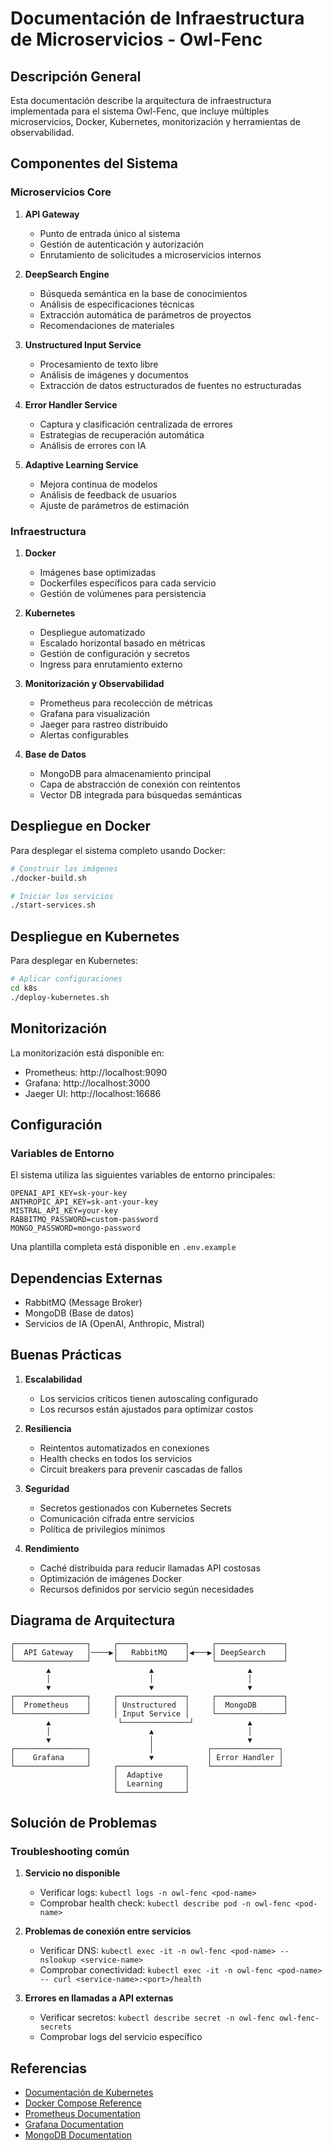 # Documentación de Infraestructura de Microservicios - Owl-Fenc

## Descripción General

Esta documentación describe la arquitectura de infraestructura implementada para el sistema Owl-Fenc, que incluye múltiples microservicios, Docker, Kubernetes, monitorización y herramientas de observabilidad.

## Componentes del Sistema

### Microservicios Core

1. **API Gateway**
   - Punto de entrada único al sistema
   - Gestión de autenticación y autorización
   - Enrutamiento de solicitudes a microservicios internos

2. **DeepSearch Engine**
   - Búsqueda semántica en la base de conocimientos
   - Análisis de especificaciones técnicas
   - Extracción automática de parámetros de proyectos
   - Recomendaciones de materiales

3. **Unstructured Input Service**
   - Procesamiento de texto libre
   - Análisis de imágenes y documentos
   - Extracción de datos estructurados de fuentes no estructuradas

4. **Error Handler Service**
   - Captura y clasificación centralizada de errores
   - Estrategias de recuperación automática
   - Análisis de errores con IA

5. **Adaptive Learning Service**
   - Mejora continua de modelos
   - Análisis de feedback de usuarios
   - Ajuste de parámetros de estimación

### Infraestructura

1. **Docker**
   - Imágenes base optimizadas
   - Dockerfiles específicos para cada servicio
   - Gestión de volúmenes para persistencia

2. **Kubernetes**
   - Despliegue automatizado
   - Escalado horizontal basado en métricas
   - Gestión de configuración y secretos
   - Ingress para enrutamiento externo

3. **Monitorización y Observabilidad**
   - Prometheus para recolección de métricas
   - Grafana para visualización
   - Jaeger para rastreo distribuido
   - Alertas configurables

4. **Base de Datos**
   - MongoDB para almacenamiento principal
   - Capa de abstracción de conexión con reintentos
   - Vector DB integrada para búsquedas semánticas

## Despliegue en Docker

Para desplegar el sistema completo usando Docker:

```bash
# Construir las imágenes
./docker-build.sh

# Iniciar los servicios
./start-services.sh
```

## Despliegue en Kubernetes

Para desplegar en Kubernetes:

```bash
# Aplicar configuraciones
cd k8s
./deploy-kubernetes.sh
```

## Monitorización

La monitorización está disponible en:
- Prometheus: http://localhost:9090
- Grafana: http://localhost:3000
- Jaeger UI: http://localhost:16686

## Configuración

### Variables de Entorno

El sistema utiliza las siguientes variables de entorno principales:

```
OPENAI_API_KEY=sk-your-key
ANTHROPIC_API_KEY=sk-ant-your-key
MISTRAL_API_KEY=your-key
RABBITMQ_PASSWORD=custom-password
MONGO_PASSWORD=mongo-password
```

Una plantilla completa está disponible en `.env.example`

## Dependencias Externas

- RabbitMQ (Message Broker)
- MongoDB (Base de datos)
- Servicios de IA (OpenAI, Anthropic, Mistral)

## Buenas Prácticas

1. **Escalabilidad**
   - Los servicios críticos tienen autoscaling configurado
   - Los recursos están ajustados para optimizar costos

2. **Resiliencia**
   - Reintentos automatizados en conexiones
   - Health checks en todos los servicios
   - Circuit breakers para prevenir cascadas de fallos

3. **Seguridad**
   - Secretos gestionados con Kubernetes Secrets
   - Comunicación cifrada entre servicios
   - Política de privilegios mínimos

4. **Rendimiento**
   - Caché distribuida para reducir llamadas API costosas
   - Optimización de imágenes Docker
   - Recursos definidos por servicio según necesidades

## Diagrama de Arquitectura

```
┌────────────────┐     ┌───────────────┐     ┌───────────────┐
│  API Gateway   │────▶│   RabbitMQ    │◀───▶│ DeepSearch    │
└────────────────┘     └───────────────┘     └───────────────┘
        ▲                      ▲                     ▲
        │                      │                     │
        ▼                      ▼                     ▼
┌────────────────┐     ┌───────────────┐     ┌───────────────┐
│  Prometheus    │     │ Unstructured  │     │  MongoDB      │
└────────────────┘     │ Input Service │     └───────────────┘
        ▲               └───────────────┘            ▲
        │                      ▲                     │
        ▼                      │                     ▼
┌────────────────┐             │            ┌───────────────┐
│    Grafana     │             ▼            │ Error Handler │
└────────────────┘     ┌───────────────┐    └───────────────┘
                       │  Adaptive     │
                       │  Learning     │
                       └───────────────┘
```

## Solución de Problemas

### Troubleshooting común

1. **Servicio no disponible**
   - Verificar logs: `kubectl logs -n owl-fenc <pod-name>`
   - Comprobar health check: `kubectl describe pod -n owl-fenc <pod-name>`

2. **Problemas de conexión entre servicios**
   - Verificar DNS: `kubectl exec -it -n owl-fenc <pod-name> -- nslookup <service-name>`
   - Comprobar conectividad: `kubectl exec -it -n owl-fenc <pod-name> -- curl <service-name>:<port>/health`

3. **Errores en llamadas a API externas**
   - Verificar secretos: `kubectl describe secret -n owl-fenc owl-fenc-secrets`
   - Comprobar logs del servicio específico

## Referencias

- [Documentación de Kubernetes](https://kubernetes.io/docs/)
- [Docker Compose Reference](https://docs.docker.com/compose/)
- [Prometheus Documentation](https://prometheus.io/docs/introduction/overview/)
- [Grafana Documentation](https://grafana.com/docs/)
- [MongoDB Documentation](https://docs.mongodb.com/)
